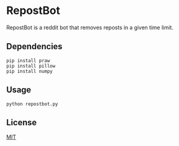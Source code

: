 # RepostBot

RepostBot is a reddit bot that removes reposts in a given time limit.

## Dependencies

```
pip install praw
pip install pillow
pip install numpy
```

## Usage

```
python repostbot.py
```

## License

[MIT](https://choosealicense.com/licenses/mit/)
